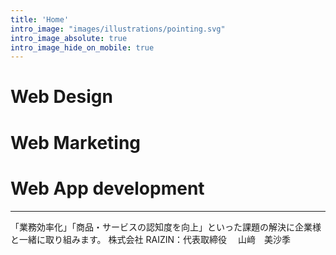 ```yaml
---
title: 'Home'
intro_image: "images/illustrations/pointing.svg"
intro_image_absolute: true
intro_image_hide_on_mobile: true
---
```


# Web Design
# Web Marketing
# Web App development

---  
「業務効率化」「商品・サービスの認知度を向上」といった課題の解決に企業様と一緒に取り組みます。  株式会社 RAIZIN：代表取締役 　山﨑　美沙季